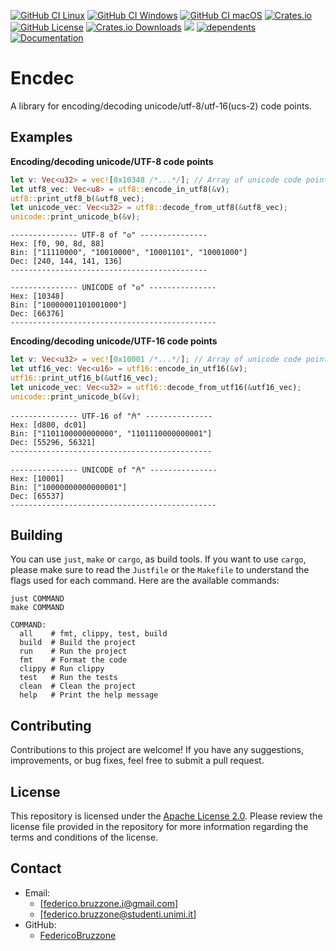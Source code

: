 [github-ci-linux]: https://github.com/FedericoBruzzone/encdec/actions/workflows/build-linux.yml
[github-ci-linux-shield]: https://github.com/FedericoBruzzone/encdec/actions/workflows/build-linux.yml/badge.svg
[github-ci-windows]: https://github.com/FedericoBruzzone/encdec/actions/workflows/build-windows.yml
[github-ci-windows-shield]: https://github.com/FedericoBruzzone/encdec/actions/workflows/build-windows.yml/badge.svg
[github-ci-macos]: https://github.com/FedericoBruzzone/encdec/actions/workflows/build-macos.yml
[github-ci-macos-shield]: https://github.com/FedericoBruzzone/encdec/actions/workflows/build-macos.yml/badge.svg
[crates-io]: https://crates.io/crates/encdec
[crates-io-shield]: https://img.shields.io/crates/v/encdec
[github-license]: https://github.com/FedericoBruzzone/encdec/blob/main/LICENSE
[github-license-shield]: https://img.shields.io/github/license/FedericoBruzzone/encdec
[total-lines]: https://github.com/FedericoBruzzone/encdec
[total-lines-shield]: https://tokei.rs/b1/github/FedericoBruzzone/encdec?type=Rust,Python
[creates-io-downloads]: https://crates.io/crates/encdec
[creates-io-downloads-shield]: https://img.shields.io/crates/d/encdec.svg
[dependents]: https://crates.io/crates/encdec/reverse_dependencies
[dependents-shield]: https://img.shields.io/librariesio/dependents/cargo/encdec
[documentation]: https://docs.rs/encdec
[documentation-shield]: https://docs.rs/encdec/badge.svg

[![GitHub CI Linux][github-ci-linux-shield]][github-ci-linux]
[![GitHub CI Windows][github-ci-windows-shield]][github-ci-windows]
[![GitHub CI macOS][github-ci-macos-shield]][github-ci-macos]
[![Crates.io][crates-io-shield]][crates-io]
[![GitHub License][github-license-shield]][github-license]
[![Crates.io Downloads][creates-io-downloads-shield]][creates-io-downloads]
[![][total-lines-shield]][total-lines]
[![dependents][dependents-shield]][dependents]
[![Documentation][documentation-shield]][documentation]

# Encdec

A library for encoding/decoding unicode/utf-8/utf-16(ucs-2) code points.

## Examples

**Encoding/decoding unicode/UTF-8 code points**

```rust
let v: Vec<u32> = vec![0x10348 /*...*/]; // Array of unicode code points
let utf8_vec: Vec<u8> = utf8::encode_in_utf8(&v);
utf8::print_utf8_b(&utf8_vec);
let unicode_vec: Vec<u32> = utf8::decode_from_utf8(&utf8_vec);
unicode::print_unicode_b(&v);
```

```shell
--------------- UTF-8 of "𐍈" ---------------
Hex: [f0, 90, 8d, 88]
Bin: ["11110000", "10010000", "10001101", "10001000"]
Dec: [240, 144, 141, 136]
--------------------------------------------

--------------- UNICODE of "𐍈" ---------------
Hex: [10348]
Bin: ["10000001101001000"]
Dec: [66376]
----------------------------------------------
```

**Encoding/decoding unicode/UTF-16 code points**

```rust
let v: Vec<u32> = vec![0x10001 /*...*/]; // Array of unicode code points
let utf16_vec: Vec<u16> = utf16::encode_in_utf16(&v);
utf16::print_utf16_b(&utf16_vec);
let unicode_vec: Vec<u32> = utf16::decode_from_utf16(&utf16_vec);
unicode::print_unicode_b(&v);
```

```shell
--------------- UTF-16 of "𐀁" ---------------
Hex: [d800, dc01]
Bin: ["1101100000000000", "1101110000000001"]
Dec: [55296, 56321]
---------------------------------------------

--------------- UNICODE of "𐀁" ---------------
Hex: [10001]
Bin: ["10000000000000001"]
Dec: [65537]
----------------------------------------------
```

## Building

You can use `just`, `make` or `cargo`,  as build tools.
If you want to use `cargo`, please make sure to read the `Justfile` or the `Makefile` to understand the flags used for each command.
Here are the available commands:

```text
just COMMAND
make COMMAND

COMMAND:
  all    # fmt, clippy, test, build
  build  # Build the project
  run    # Run the project
  fmt    # Format the code
  clippy # Run clippy
  test   # Run the tests
  clean  # Clean the project
  help   # Print the help message
```

## Contributing

Contributions to this project are welcome! If you have any suggestions, improvements, or bug fixes, feel free to submit a pull request.

## License

This repository is licensed under the [Apache License 2.0](https://www.apache.org/licenses/LICENSE-2.0). Please review the license file provided in the repository for more information regarding the terms and conditions of the license.

## Contact

- Email:
  - [federico.bruzzone.i@gmail.com]
  - [federico.bruzzone@studenti.unimi.it]
- GitHub:
  - [FedericoBruzzone](https://github.com/FedericoBruzzone)

